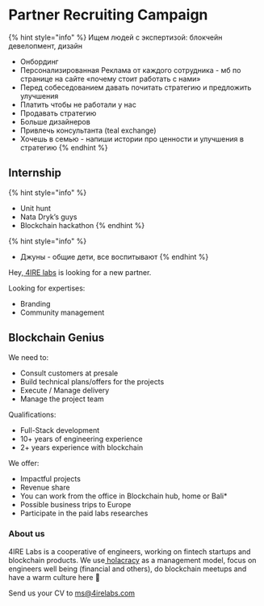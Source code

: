 # Partner Recruiting Campaign

{% hint style="info" %}
Ищем людей с экспертизой: блокчейн девелопмент, дизайн

* Онбординг
* Персонализированная Реклама от каждого сотрудника - мб по странице на сайте «почему стоит работать с нами»
* Перед собеседованием давать почитать стратегию и предложить улучшения
* Платить чтобы не работали у нас
* Продавать стратегию
* Больше дизайнеров
* Привлечь консультанта \(teal exchange\)
* Хочешь в семью - напиши истории про ценности и улучшения в стратегию
{% endhint %}

## Internship

{% hint style="info" %}
* Unit hunt
* Nata Dryk’s guys
* Blockchain hackathon
{% endhint %}

{% hint style="info" %}
* Джуны - общие дети, все воспитывают
{% endhint %}

Hey,[ 4IRE labs](https://4irelabs.com/) is looking for a new partner.

Looking for expertises:

* Branding
* Community management

## Blockchain Genius

We need to:

* Consult customers at presale
* Build technical plans/offers for the projects
* Execute / Manage delivery
* Manage the project team

Qualifications:

* Full-Stack development
* 10+ years of engineering experience
* 2+ years experience with blockchain

We offer:

* Impactful projects
* Revenue share
* You can work from the office in Blockchain hub, home or Bali\*
* Possible business trips to Europe
* Participate in the paid labs researches

### About us

4IRE Labs is a cooperative of engineers, working on fintech startups and blockchain products. We use[ holacracy](https://www.holacracy.org/) as a management model, focus on engineers well being \(financial and others\), do blockchain meetups and have a warm culture here 🙂

Send us your CV to [ms@4irelabs.com](mailto:ms@4irelabs.com)

